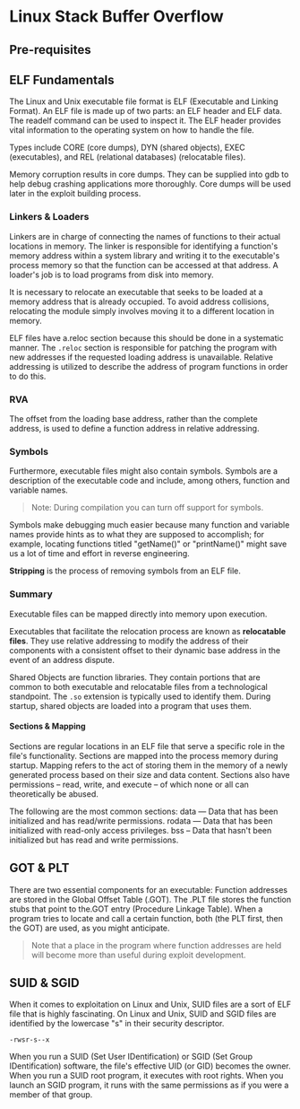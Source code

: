 # Linux Stack Buffer Overflow

## Pre-requisites

## ELF Fundamentals

The Linux and Unix executable file format is ELF \(Executable and Linking Format\). An ELF file is made up of two parts: an ELF header and ELF data. The readelf command can be used to inspect it. The ELF header provides vital information to the operating system on how to handle the file.

Types include CORE \(core dumps\), DYN \(shared objects\), EXEC \(executables\), and REL \(relational databases\) \(relocatable files\).

Memory corruption results in core dumps. They can be supplied into gdb to help debug crashing applications more thoroughly. Core dumps will be used later in the exploit building process.

### Linkers & Loaders

Linkers are in charge of connecting the names of functions to their actual locations in memory. The linker is responsible for identifying a function's memory address within a system library and writing it to the executable's process memory so that the function can be accessed at that address. A loader's job is to load programs from disk into memory.

It is necessary to relocate an executable that seeks to be loaded at a memory address that is already occupied. To avoid address collisions, relocating the module simply involves moving it to a different location in memory.

ELF files have a.reloc section because this should be done in a systematic manner. The `.reloc` section is responsible for patching the program with new addresses if the requested loading address is unavailable. Relative addressing is utilized to describe the address of program functions in order to do this.

### RVA

The offset from the loading base address, rather than the complete address, is used to define a function address in relative addressing.

### Symbols

Furthermore, executable files might also contain symbols. Symbols are a description of the executable code and include, among others, function and variable names.

> Note: During compilation you can turn off support for symbols.

Symbols make debugging much easier because many function and variable names provide hints as to what they are supposed to accomplish; for example, locating functions titled "getName\(\)" or "printName\(\)" might save us a lot of time and effort in reverse engineering.

**Stripping** is the process of removing symbols from an ELF file.

### Summary

Executable files can be mapped directly into memory upon execution.

Executables that facilitate the relocation process are known as **relocatable files**. They use relative addressing to modify the address of their components with a consistent offset to their dynamic base address in the event of an address dispute.

Shared Objects are function libraries. They contain portions that are common to both executable and relocatable files from a technological standpoint. The `.so` extension is typically used to identify them. During startup, shared objects are loaded into a program that uses them.

#### Sections & Mapping

Sections are regular locations in an ELF file that serve a specific role in the file's functionality. Sections are mapped into the process memory during startup. Mapping refers to the act of storing them in the memory of a newly generated process based on their size and data content. Sections also have permissions – read, write, and execute – of which none or all can theoretically be abused.

The following are the most common sections: data — Data that has been initialized and has read/write permissions. rodata — Data that has been initialized with read-only access privileges. bss – Data that hasn't been initialized but has read and write permissions.

## GOT & PLT

There are two essential components for an executable: Function addresses are stored in the Global Offset Table \(.GOT\). The .PLT file stores the function stubs that point to the.GOT entry \(Procedure Linkage Table\). When a program tries to locate and call a certain function, both \(the PLT first, then the GOT\) are used, as you might anticipate.

> Note that a place in the program where function addresses are held will become more than useful during exploit development.

## SUID & SGID

When it comes to exploitation on Linux and Unix, SUID files are a sort of ELF file that is highly fascinating. On Linux and Unix, SUID and SGID files are identified by the lowercase "s" in their security descriptor.

```text
-rwsr-s--x
```

When you run a SUID \(Set User IDentification\) or SGID \(Set Group IDentification\) software, the file's effective UID \(or GID\) becomes the owner. When you run a SUID root program, it executes with root rights. When you launch an SGID program, it runs with the same permissions as if you were a member of that group.

